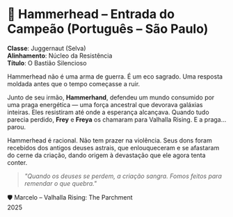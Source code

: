 # 📜 Hammerhead – Entrada do Campeão (Português – São Paulo)

**Classe**: Juggernaut (Selva)  
**Alinhamento**: Núcleo da Resistência  
**Título**: O Bastião Silencioso

Hammerhead não é uma arma de guerra. É um eco sagrado. Uma resposta moldada antes que o tempo começasse a ruir.

Junto de seu irmão, **Hammerhand**, defendeu um mundo consumido por uma praga energética — uma força ancestral que devorava galáxias inteiras. Eles resistiram até onde a esperança alcançava. Quando tudo parecia perdido, **Frey** e **Freya** os chamaram para Valhalla Rising. E a praga... parou.

Hammerhead é racional. Não tem prazer na violência. Seus dons foram recebidos dos antigos deuses astrais, que enlouqueceram e se afastaram do cerne da criação, dando origem à devastação que ele agora tenta conter.

> *"Quando os deuses se perdem, a criação sangra. Fomos feitos para remendar o que quebra."*

🛡️ Marcelo – Valhalla Rising: The Parchment  
2025
